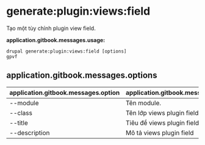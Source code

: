 # generate:plugin:views:field
Tạo một tùy chỉnh plugin view field.

**application.gitbook.messages.usage:**
```
drupal generate:plugin:views:field [options]
gpvf
```

## application.gitbook.messages.options
application.gitbook.messages.option | application.gitbook.messages.details
-------|-------------
--module | Tên module.
--class | Tên lớp views plugin field
--title | Tiêu đề views plugin field
--description | Mô tả views plugin field
